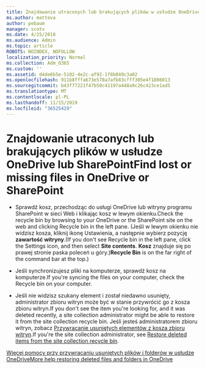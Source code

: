 ```yaml
---
title: Znajdowanie utraconych lub brakujących plików w usłudze OneDrive lub SharePoint
ms.author: matteva
author: pebaum
manager: scotv
ms.date: 4/25/2018
ms.audience: Admin
ms.topic: article
ROBOTS: NOINDEX, NOFOLLOW
localization_priority: Normal
ms.collection: Adm_O365
ms.custom: ''
ms.assetid: d4de6b5e-5102-4e2c-af92-1f8b049c3a02
ms.openlocfilehash: 911b8fffa673e578a7afb83cfff305e4f1806013
ms.sourcegitcommit: b43f77221f47b50c41197a448a9c26c423ce1ad5
ms.translationtype: MT
ms.contentlocale: pl-PL
ms.lasthandoff: 11/15/2019
ms.locfileid: "36525429"
---
```

# <a name="find-lost-or-missing-files-in-onedrive-or-sharepoint"></a><span data-ttu-id="7f9cf-102">Znajdowanie utraconych lub brakujących plików w usłudze OneDrive lub SharePoint</span><span class="sxs-lookup"><span data-stu-id="7f9cf-102">Find lost or missing files in OneDrive or SharePoint</span></span>

- <span data-ttu-id="7f9cf-103">Sprawdź kosz, przechodząc do usługi OneDrive lub witryny programu SharePoint w sieci Web i klikając kosz w lewym okienku.</span><span class="sxs-lookup"><span data-stu-id="7f9cf-103">Check the recycle bin by browsing to your OneDrive or the SharePoint site on the web and clicking Recycle bin in the left pane.</span></span> <span data-ttu-id="7f9cf-104">(Jeśli w lewym okienku nie widzisz kosza, kliknij ikonę Ustawienia, a następnie wybierz pozycję **zawartość witryny**.</span><span class="sxs-lookup"><span data-stu-id="7f9cf-104">(If you don't see Recycle bin in the left pane, click the Settings icon, and then select **Site contents**.</span></span> <span data-ttu-id="7f9cf-105">**Kosz** znajduje się po prawej stronie paska poleceń u góry.)</span><span class="sxs-lookup"><span data-stu-id="7f9cf-105">**Recycle Bin** is on the far right of the command bar at the top.)</span></span> 
    
- <span data-ttu-id="7f9cf-106">Jeśli synchronizujesz pliki na komputerze, sprawdź kosz na komputerze.</span><span class="sxs-lookup"><span data-stu-id="7f9cf-106">If you're syncing the files on your computer, check the Recycle bin on your computer.</span></span> 
    
- <span data-ttu-id="7f9cf-107">Jeśli nie widzisz szukany element i został niedawno usunięty, administrator zbioru witryn może być w stanie przywrócić go z kosza zbioru witryn.</span><span class="sxs-lookup"><span data-stu-id="7f9cf-107">If you don't see the item you're looking for, and it was deleted recently, a site collection administrator might be able to restore it from the site collection recycle bin.</span></span> <span data-ttu-id="7f9cf-108">Jeśli jesteś administratorem zbioru witryn, zobacz [Przywracanie usuniętych elementów z kosza zbioru witryn](https://go.microsoft.com/fwlink/?linkid=866439).</span><span class="sxs-lookup"><span data-stu-id="7f9cf-108">If you're the site collection administrator, see [Restore deleted items from the site collection recycle bin](https://go.microsoft.com/fwlink/?linkid=866439).</span></span>
    
[<span data-ttu-id="7f9cf-109">Więcej pomocy przy przywracaniu usuniętych plików i folderów w usłudze OneDrive</span><span class="sxs-lookup"><span data-stu-id="7f9cf-109">More help restoring deleted files and folders in OneDrive</span></span>](https://go.microsoft.com/fwlink/?linkid=872872)
  

